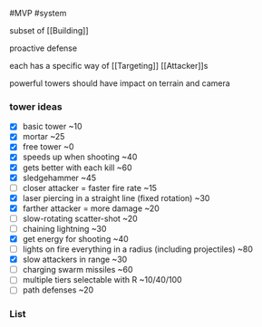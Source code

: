 #MVP 
#system 

subset of [[Building]]

proactive defense

each has a specific way of [[Targeting]] [[Attacker]]s

powerful towers should have impact on terrain and camera

### tower ideas
- [x] basic tower ~10
- [x] mortar ~25
- [x] free tower ~0
- [x] speeds up when shooting ~40
- [x] gets better with each kill ~60
- [x] sledgehammer ~45
- [ ] closer attacker = faster fire rate ~15
- [x] laser piercing in a straight line (fixed rotation) ~30
- [x] farther attacker = more damage ~20
- [ ] slow-rotating scatter-shot ~20
- [ ] chaining lightning ~30
- [x] get energy for shooting ~40
- [ ] lights on fire everything in a radius (including projectiles) ~80
- [x] slow attackers in range ~30
- [ ] charging swarm missiles ~60
- [ ] multiple tiers selectable with R ~10/40/100
- [ ] path defenses ~20

### List